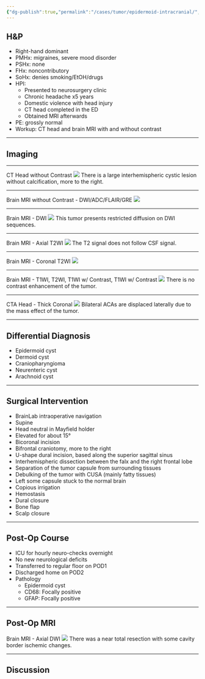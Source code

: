 ```yaml
---
{"dg-publish":true,"permalink":"/cases/tumor/epidermoid-intracranial/","tags":["tumor","tumor/brain","cyst"],"created":"2023-09-07T21:54:29.524-07:00","updated":"2023-12-24T18:31:15.391-08:00"}
---
```



## H&P

- Right-hand dominant
- PMHx: migraines, severe mood disorder
- PSHx: none
- FHx: noncontributory
- SoHx: denies smoking/EtOH/drugs
- HPI: 
	- Presented to neurosurgery clinic
	- Chronic headache x5 years
	- Domestic violence with head injury
	- CT head completed in the ED
	- Obtained MRI afterwards
- PE: grossly normal
- Workup: CT head and brain MRI with and without contrast

---

## Imaging

---

CT Head without Contrast
![](https://i.imgur.com/OAgwaQU.png)
There is a large interhemispheric cystic lesion without calcification, more to the right.

---

Brain MRI without Contrast - DWI/ADC/FLAIR/GRE
![](https://i.imgur.com/WZlmylX.jpg)

---

Brain MRI - DWI
![](https://i.imgur.com/nFryY5K.png)
This tumor presents restricted diffusion on DWI sequences.

---

Brain MRI - Axial T2WI 
![](https://i.imgur.com/Y1sGv2a.jpg)
The T2 signal does not follow CSF signal.

---

Brain MRI - Coronal T2WI 
![](https://i.imgur.com/I3N1HcJ.jpg)

---

Brain MRI - T1WI, T2WI, T1WI w/ Contrast, T1WI w/ Contrast
![](https://i.imgur.com/uB6OCPR.jpg)
There is no contrast enhancement of the tumor.

---

CTA Head - Thick Coronal
![](https://i.imgur.com/hop2ItL.png)
Bilateral ACAs are displaced laterally due to the mass effect of the tumor.

---

## Differential Diagnosis

- Epidermoid cyst
- Dermoid cyst
- Craniopharyngioma
- Neurenteric cyst
- Arachnoid cyst

---

## Surgical Intervention

- BrainLab intraoperative navigation
- Supine
- Head neutral in Mayfield holder
- Elevated for about 15° 
- Bicoronal incision
- Bifrontal craniotomy, more to the right
- U-shape dural incision, based along the superior sagittal sinus
- Interhemispheric dissection between the falx and the right frontal lobe
- Separation of the tumor capsule from surrounding tissues
- Debulking of the tumor with CUSA (mainly fatty tissues)
- Left some capsule stuck to the normal brain
- Copious irrigation
- Hemostasis
- Dural closure
- Bone flap 
- Scalp closure

---

## Post-Op Course

- ICU for hourly neuro-checks overnight
- No new neurological deficits
- Transferred to regular floor on POD1
- Discharged home on POD2
- Pathology
	- Epidermoid cyst
	- CD68: Focally positive  
	- GFAP: Focally positive  

---

## Post-Op MRI

Brain MRI - Axial DWI
![](https://i.imgur.com/CS9ZeDx.png)
There was a near total resection with some cavity border ischemic changes.

---

## Discussion
